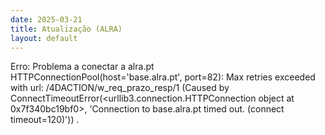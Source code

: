 ```yaml
---
date: 2025-03-21
title: Atualização (ALRA)
layout: default
---
```

Erro: Problema a conectar a alra.pt
HTTPConnectionPool(host='base.alra.pt', port=82): Max retries exceeded with url: /4DACTION/w_req_prazo_resp/1 (Caused by ConnectTimeoutError(<urllib3.connection.HTTPConnection object at 0x7f340bc19bf0>, 'Connection to base.alra.pt timed out. (connect timeout=120)'))
.
